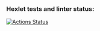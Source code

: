### Hexlet tests and linter status:
[![Actions Status](https://github.com/PIechik/rails-project-lvl4/workflows/hexlet-check/badge.svg)](https://github.com/PIechik/rails-project-lvl4/actions)